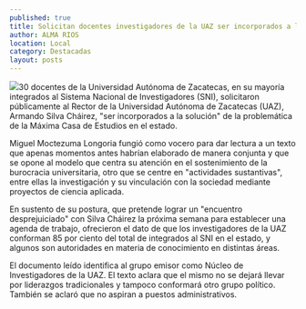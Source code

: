 ```yaml
---
published: true
title: Solicitan docentes investigadores de la UAZ ser incorporados a la solución de la problemática de esta institución
author: ALMA RIOS
location: Local
category: Destacadas
layout: posts
---
```


![](http://i.imgur.com/3QTMQVqm.jpg)30 docentes de la Universidad Autónoma de Zacatecas, en su mayoría integrados al Sistema Nacional de Investigadores (SNI), solicitaron públicamente al Rector de la Universidad Autónoma de Zacatecas (UAZ), Armando Silva Cháirez, "ser incorporados a la solución" de la problemática de la Máxima Casa de Estudios en el estado. 

Miguel Moctezuma Longoria fungió como vocero para dar lectura a un texto que apenas momentos antes habrían elaborado de manera conjunta y que se opone al modelo que centra su atención en el sostenimiento de la burocracia universitaria,  otro que se centre en "actividades sustantivas", entre ellas la investigación y su vinculación con la sociedad mediante proyectos de ciencia aplicada.

En sustento de su postura, que pretende lograr un "encuentro desprejuiciado" con Silva Cháirez la próxima semana para establecer una agenda de trabajo, ofrecieron el dato de que los investigadores de la UAZ conforman 85 por ciento del total de integrados al SNI en el estado, y algunos son autoridades en materia de conocimiento en distintas áreas.

El documento leído identifica al grupo emisor como Núcleo de Investigadores de la UAZ. El texto aclara que el mismo no se dejará llevar por liderazgos tradicionales y tampoco conformará otro grupo político. También se aclaró que no aspiran a puestos administrativos.
